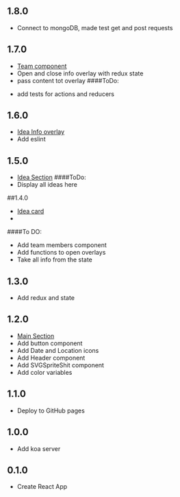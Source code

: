 ## 1.8.0
* Connect to mongoDB, made test get and post requests
## 1.7.0
* [Team component](https://github.com/ZorianaPro/hackathon2020/issues/24)
* Open and close info overlay with redux state
* pass content tot overlay
####ToDo:
- add tests for actions and reducers

## 1.6.0
* [Idea Info overlay](https://github.com/ZorianaPro/hackathon2020/issues/14)
* Add eslint

## 1.5.0
* [Idea Section](https://github.com/ZorianaPro/hackathon2020/issues/8)
####ToDo:
* Display all ideas here

##1.4.0
* [Idea card](https://github.com/ZorianaPro/hackathon2020/issues/7)
*
####To DO:
* Add team members component
* Add functions to open overlays
* Take all info from the state

## 1.3.0
* Add redux and state

## 1.2.0
* [Main Section](https://github.com/ZorianaPro/hackathon2020/issues/4)
* Add button component
* Add Date and Location icons
* Add Header component
* Add SVGSpriteShit component
* Add color variables

## 1.1.0
* Deploy to GitHub pages

## 1.0.0
* Add koa server

## 0.1.0
* Create React App
